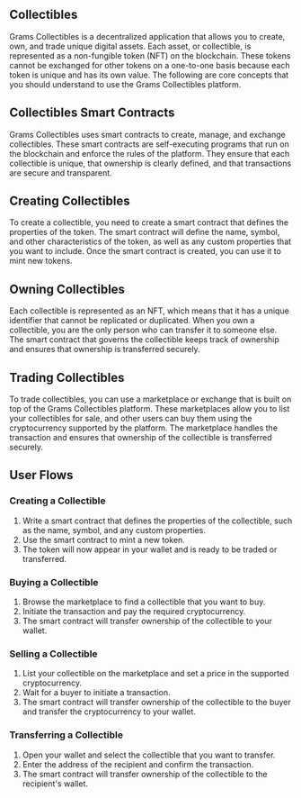 
## Collectibles

Grams Collectibles is a decentralized application that allows you to create, own, and trade unique digital assets. Each asset, or collectible, is represented as a non-fungible token (NFT) on the blockchain. These tokens cannot be exchanged for other tokens on a one-to-one basis because each token is unique and has its own value. The following are core concepts that you should understand to use the Grams Collectibles platform.

## Collectibles Smart Contracts

Grams Collectibles uses smart contracts to create, manage, and exchange collectibles. These smart contracts are self-executing programs that run on the blockchain and enforce the rules of the platform. They ensure that each collectible is unique, that ownership is clearly defined, and that transactions are secure and transparent.

## Creating Collectibles

To create a collectible, you need to create a smart contract that defines the properties of the token. The smart contract will define the name, symbol, and other characteristics of the token, as well as any custom properties that you want to include. Once the smart contract is created, you can use it to mint new tokens.

## Owning Collectibles

Each collectible is represented as an NFT, which means that it has a unique identifier that cannot be replicated or duplicated. When you own a collectible, you are the only person who can transfer it to someone else. The smart contract that governs the collectible keeps track of ownership and ensures that ownership is transferred securely.

## Trading Collectibles

To trade collectibles, you can use a marketplace or exchange that is built on top of the Grams Collectibles platform. These marketplaces allow you to list your collectibles for sale, and other users can buy them using the cryptocurrency supported by the platform. The marketplace handles the transaction and ensures that ownership of the collectible is transferred securely.

## User Flows

### Creating a Collectible

1.  Write a smart contract that defines the properties of the collectible, such as the name, symbol, and any custom properties.
2.  Use the smart contract to mint a new token.
3.  The token will now appear in your wallet and is ready to be traded or transferred.

### Buying a Collectible

1.  Browse the marketplace to find a collectible that you want to buy.
2.  Initiate the transaction and pay the required cryptocurrency.
3.  The smart contract will transfer ownership of the collectible to your wallet.

### Selling a Collectible

1.  List your collectible on the marketplace and set a price in the supported cryptocurrency.
2.  Wait for a buyer to initiate a transaction.
3.  The smart contract will transfer ownership of the collectible to the buyer and transfer the cryptocurrency to your wallet.

### Transferring a Collectible

1.  Open your wallet and select the collectible that you want to transfer.
2.  Enter the address of the recipient and confirm the transaction.
3.  The smart contract will transfer ownership of the collectible to the recipient's wallet.
